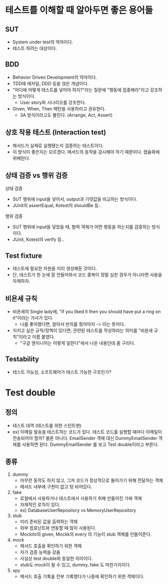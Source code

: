 # 테스트를 이해할 때 알아두면 좋은 용어들

## SUT

- System under test의 약자이다.
- 테스트 하려는 대상이다.

## BDD

- Behavior Driven Development의 약자이다.
- TDD에 애자일, DDD 등을 얹은 개념이다.
- "어디에 어떻게 테스트를 넣어야 하지?"라는 질문에 "행동에 집중해라"라고 강조하는 방식이다.
  - User story와 시나리오를 강조한다.
- Given, When, Then 패턴을 사용하라고 권유한다.
  - 3A 방식이라고도 불린다. (Arrange, Act, Assert)

## 상호 작용 테스트 (Interaction test)

- 메서드가 실제로 실행됐는지 검증하는 테스트이다.
- 이 방식이 좋은지는 모르겠다. 메서드의 동작을 감시해야 하기 때문이다. 캡슐화에 위배된다.

## 상태 검증 vs 행위 검증

상태 검증
- SUT 행위에 input을 넣어서, output과 기댓값을 비교하는 방식이다.
- JUnit의 assertEqual, Kotest의 shouldBe 등..

행위 검증
- SUT 행위에 input을 넣었을 때, 협력 객체가 어떤 행동을 하는지를 검증하는 방식이다.
- JUnit, Kotest의 verify 등..

## Test fixture

- 테스트에 필요한 자원을 미리 생성해둔 것이다.
- 단, 테스트가 한 눈에 잘 안들어와서 코드 중복이 정말 심한 경우가 아니라면 사용을 자제하자.

## 비욘세 규칙

- 비욘세의 Single lady에, "If you liked it then you should have put a ring on it"이라는 가사가 있다.
  - 나를 좋아했다면, 알아서 반지를 줬어야지 -> 라는 뜻이다.
- 지키고 싶은 규칙/정책이 있다면, 관련된 테스트를 작성하라는 의미를 "비욘세 규칙"이라고 이름 붙였다.
  - "구글 엔지니어는 이렇게 일한다"에서 나온 내용인데 좀 구리다.

## Testability

- 테스트 가능성, 소프트웨어가 테스트 가능한 구조인가?

# Test double

## 정의

- 테스트 대역 (테스트를 위한 스턴트맨)
- ex) 이메일 발송을 테스트하는 코드가 있다. 테스트 코드를 실행할 때마다 이메일이 전송되어야 할까? 
물론 아니다. EmailSender 객체 대신 DummyEmailSender 객체를 사용하면 된다. DummyEmailSender 를 보고 Test double이라고 부른다.

## 종류

1. dummy
   - 아무런 동작도 하지 않고, 그저 코드가 정상적으로 돌아가기 위해 전달하는 객체
   - 메서드 내부에 구현이 없고 텅 비어있다.
2. fake
   - 로컬에서 사용하거나 테스트에서 사용하기 위해 만들어진 가짜 객체
   - 자체적인 로직이 있다.
   - ex) DatabaseUserRepository vs MemoryUserRepository
3. stub
   - 미리 준비된 값을 출력하는 객체
   - 외부 컴포넌트와 연동할 때 많이 사용된다.
   - Mockito의 given, Mockk의 every 의 기능이 stub 객체를 만들어준다.
4. mock
   - 메서드 호출을 확인하기 위한 객체
   - 자가 검증 능력을 갖춤
   - 사실상 test double와 동일한 의미이다.
   - stub도 mock이 될 수 있고, dummy, fake 도 마찬가지이다.
5. spy
   - 메서드 호출 기록을 전부 기록했다가 나중에 확인하기 위한 객체이다.
